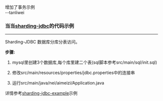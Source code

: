 
增加了事务示例  
--tanliwei

### 当当[sharding-jdbc](https://github.com/dangdangdotcom/sharding-jdbc)的代码示例

-------

Sharding-JDBC 数据库分库分表访问。

**步骤:** 

1. mysql里创建3个数据库,每个库里建二个表(sql脚本参考src/main/sql/init.sql)

2. 修改src/main/resources/properties/jdbc.properties中的连接串

3. 运行src/main/java/nei/aimeizi/Application.java

详情参考[sharding-jdbc-example](https://github.com/dangdangdotcom/sharding-jdbc/tree/master/sharding-jdbc-example)示例
